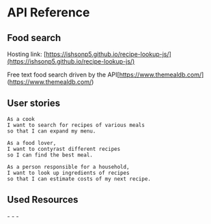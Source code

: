 # API Reference
## Food search

Hosting link: [https://ishsonp5.github.io/recipe-lookup-js/](https://ishsonp5.github.io/recipe-lookup-js/)

Free text food search driven by the API[https://www.themealdb.com/] (https://www.themealdb.com/)

## User stories

```
As a cook
I want to search for recipes of various meals
so that I can expand my menu.

As a food lover,
I want to contyrast different recipes
so I can find the best meal.

As a person responsible for a household,
I want to look up ingredients of recipes
so that I can estimate costs of my next recipe.

```

## Used Resources

-[]()
-[]()
-[]()
